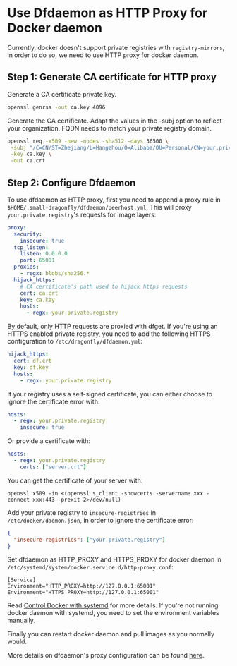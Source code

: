 # Use Dfdaemon as HTTP Proxy for Docker daemon

Currently, docker doesn't support private registries with `registry-mirrors`,
in order to do so, we need to use HTTP proxy for docker daemon.

## Step 1: Generate CA certificate for HTTP proxy

Generate a CA certificate private key.

```bash
openssl genrsa -out ca.key 4096
```

Generate the CA certificate. Adapt the values in the -subj option to reflect your organization.
FQDN needs to match your private registry domain.

```bash
openssl req -x509 -new -nodes -sha512 -days 36500 \
 -subj "/C=CN/ST=Zhejiang/L=Hangzhou/O=Alibaba/OU=Personal/CN=your.private.registry" \
 -key ca.key \
 -out ca.crt
```

## Step 2: Configure Dfdaemon

To use dfdaemon as HTTP proxy, first you need to append a proxy rule in
`$HOME/.small-dragonfly/dfdaemon/peerhost.yml`, This will proxy `your.private.registry`'s requests for image layers:

```yaml
proxy:
  security:
    insecure: true
  tcp_listen:
    listen: 0.0.0.0
    port: 65001
  proxies:
    - regx: blobs/sha256.*
  hijack_https:
    # CA certificate's path used to hijack https requests
    cert: ca.crt
    key: ca.key
    hosts:
      - regx: your.private.registry
```

By default, only HTTP requests are proxied with dfget. If you're using an HTTPS
enabled private registry, you need to add the following HTTPS configuration to
`/etc/dragonfly/dfdaemon.yml`:

```yaml
hijack_https:
  cert: df.crt
  key: df.key
  hosts:
    - regx: your.private.registry
```

If your registry uses a self-signed certificate, you can either choose to
ignore the certificate error with:

```yaml
hosts:
  - regx: your.private.registry
    insecure: true
```

Or provide a certificate with:

```yaml
hosts:
  - regx: your.private.registry
    certs: ["server.crt"]
```

You can get the certificate of your server with:

```
openssl x509 -in <(openssl s_client -showcerts -servername xxx -connect xxx:443 -prexit 2>/dev/null)
```

Add your private registry to `insecure-registries` in
`/etc/docker/daemon.json`, in order to ignore the certificate error:

```json
{
  "insecure-registries": ["your.private.registry"]
}
```

Set dfdaemon as HTTP_PROXY and HTTPS_PROXY for docker daemon in
`/etc/systemd/system/docker.service.d/http-proxy.conf`:

```
[Service]
Environment="HTTP_PROXY=http://127.0.0.1:65001"
Environment="HTTPS_PROXY=http://127.0.0.1:65001"
```

Read [Control Docker with systemd](https://docs.docker.com/config/daemon/systemd/#httphttps-proxy) for more details. If you're not running docker daemon with systemd, you need to set the environment variables manually.

Finally you can restart docker daemon and pull images as you normally would.

More details on dfdaemon's proxy configuration can be found
[here](../proxy.md).
